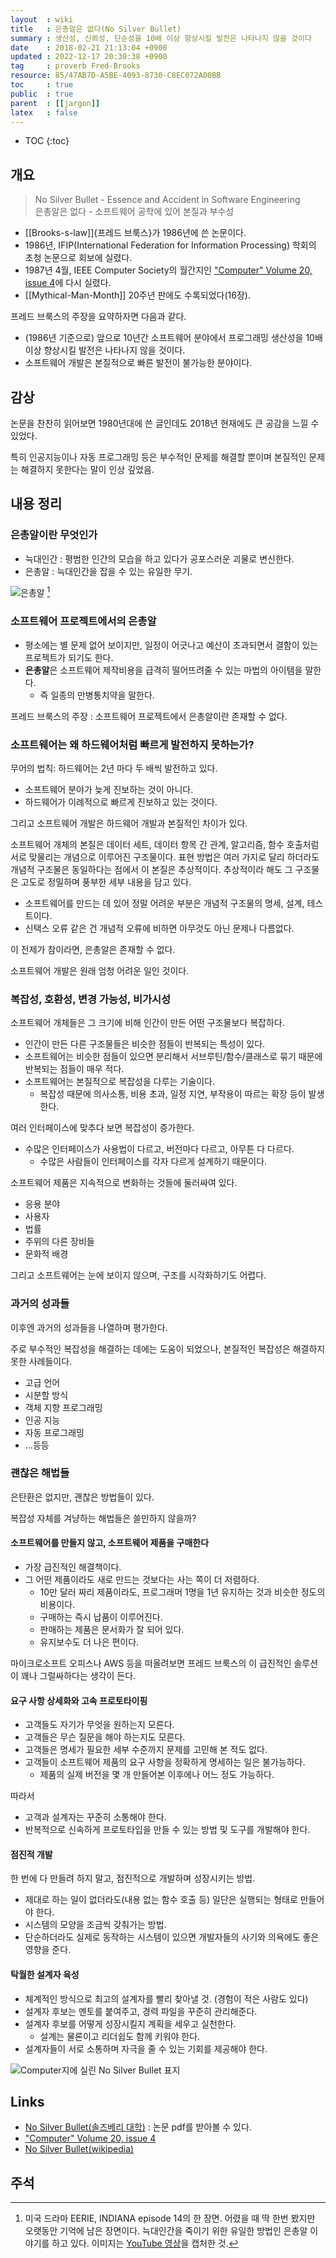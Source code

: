 ```yaml
---
layout  : wiki
title   : 은총알은 없다(No Silver Bullet)
summary : 생산성, 신뢰성, 단순성을 10배 이상 향상시킬 발전은 나타나지 않을 것이다
date    : 2018-02-21 21:13:04 +0900
updated : 2022-12-17 20:30:38 +0900
tag     : proverb Fred-Brooks
resource: 85/47AB7D-A5BE-4093-8730-C8EC072A00BB
toc     : true
public  : true
parent  : [[jargon]]
latex   : false
---
```

* TOC
{:toc}

## 개요

> No Silver Bullet - Essence and Accident in Software Engineering  
> 은총알은 없다 - 소프트웨어 공학에 있어 본질과 부수성

* [[Brooks-s-law]]{프레드 브룩스}가 1986년에 쓴 논문이다.
* 1986년, IFIP(International Federation for Information Processing) 학회의 초청 논문으로 회보에 실렸다.
* 1987년 4월, IEEE Computer Society의 월간지인 ["Computer" Volume 20, issue 4](http://ieeexplore.ieee.org/document/1663532/ )에 다시 실렸다.
* [[Mythical-Man-Month]] 20주년 판에도 수록되었다(16장).


프레드 브룩스의 주장을 요약하자면 다음과 같다.

* (1986년 기준으로) 앞으로 10년간 소프트웨어 분야에서 프로그래밍 생산성을 10배 이상 향상시킬 발전은 나타나지 않을 것이다.
* 소프트웨어 개발은 본질적으로 빠른 발전이 불가능한 분야이다.

## 감상

논문을 찬찬히 읽어보면 1980년대에 쓴 글인데도 2018년 현재에도 큰 공감을 느낄 수 있었다.

특히 인공지능이나 자동 프로그래밍 등은 부수적인 문제를 해결할 뿐이며 본질적인 문제는 해결하지 못한다는 말이 인상 깊었음.


## 내용 정리

### 은총알이란 무엇인가

* 늑대인간 : 평범한 인간의 모습을 하고 있다가 공포스러운 괴물로 변신한다.
* 은총알 : 늑대인간을 잡을 수 있는 유일한 무기.

![은총알]( /resource/85/47AB7D-A5BE-4093-8730-C8EC072A00BB/208239265-5a66ed97-6b64-48ee-8073-eec92ce258e3.png )
[^eerie-indiana]

### 소프트웨어 프로젝트에서의 은총알

* 평소에는 별 문제 없어 보이지만, 일정이 어긋나고 예산이 초과되면서 결함이 있는 프로젝트가 되기도 한다.
* **은총알**은 소프트웨어 제작비용을 급격히 떨어뜨려줄 수 있는 마법의 아이템을 말한다.
    * 즉 일종의 만병통치약을 말한다.

프레드 브룩스의 주장 : 소프트웨어 프로젝트에서 은총알이란 존재할 수 없다.



### 소프트웨어는 왜 하드웨어처럼 빠르게 발전하지 못하는가?

무어의 법칙: 하드웨어는 2년 마다 두 배씩 발전하고 있다.

* 소프트웨어 분야가 늦게 진보하는 것이 아니다.
* 하드웨어가 이례적으로 빠르게 진보하고 있는 것이다.

그리고 소프트웨어 개발은 하드웨어 개발과 본질적인 차이가 있다.

>
소프트웨어 개체의 본질은 데이터 세트, 데이터 항목 간 관계, 알고리즘, 함수 호출처럼 서로 맞물리는 개념으로 이루어진 구조물이다.
표현 방법은 여러 가지로 달리 하더라도 개념적 구조물은 동일하다는 점에서 이 본질은 추상적이다.
추상적이라 해도 그 구조물은 고도로 정밀하며 풍부한 세부 내용을 담고 있다.

* 소프트웨어를 만드는 데 있어 정말 어려운 부분은 개념적 구조물의 명세, 설계, 테스트이다.
* 신택스 오류 같은 건 개념적 오류에 비하면 아무것도 아닌 문제나 다름없다.

이 전제가 참이라면, 은총알은 존재할 수 없다.

소프트웨어 개발은 원래 엄청 어려운 일인 것이다.

### 복잡성, 호환성, 변경 가능성, 비가시성

소프트웨어 개체들은 그 크기에 비해 인간이 만든 어떤 구조물보다 복잡하다.

* 인간이 만든 다른 구조물들은 비슷한 점들이 반복되는 특성이 있다.
* 소프트웨어는 비슷한 점들이 있으면 분리해서 서브루틴/함수/클래스로 묶기 때문에 반복되는 점들이 매우 적다.
* 소프트웨어는 본질적으로 복잡성을 다루는 기술이다.
    * 복잡성 때문에 의사소통, 비용 초과, 일정 지연, 부작용이 따르는 확장 등이 발생한다.

여러 인터페이스에 맞추다 보면 복잡성이 증가한다.

* 수많은 인터페이스가 사용법이 다르고, 버전마다 다르고, 아무튼 다 다르다.
    * 수많은 사람들이 인터페이스를 각자 다르게 설계하기 때문이다.

소프트웨어 제품은 지속적으로 변화하는 것들에 둘러싸여 있다.

* 응용 분야
* 사용자
* 법률
* 주위의 다른 장비들
* 문화적 배경

그리고 소프트웨어는 눈에 보이지 않으며, 구조를 시각화하기도 어렵다.

### 과거의 성과들

이후엔 과거의 성과들을 나열하며 평가한다.

주로 부수적인 복잡성을 해결하는 데에는 도움이 되었으나, 본질적인 복잡성은 해결하지 못한 사례들이다.

* 고급 언어
* 시분할 방식
* 객체 지향 프로그래밍
* 인공 지능
* 자동 프로그래밍
* ...등등


### 괜찮은 해법들

은탄환은 없지만, 괜찮은 방법들이 있다.

복잡성 자체를 겨냥하는 해법들은 쓸만하지 않을까?

#### 소프트웨어를 만들지 않고, 소프트웨어 제품을 구매한다

* 가장 급진적인 해결책이다.
* 그 어떤 제품이라도 새로 만드는 것보다는 사는 쪽이 더 저렴하다.
    * 10만 달러 짜리 제품이라도, 프로그래머 1명을 1년 유지하는 것과 비슷한 정도의 비용이다.
    * 구매하는 즉시 납품이 이루어진다.
    * 판매하는 제품은 문서화가 잘 되어 있다.
    * 유지보수도 더 나은 편이다.

마이크로소프트 오피스나 AWS 등을 떠올려보면 프레드 브룩스의 이 급진적인 솔루션이 꽤나 그럴싸하다는 생각이 든다.

#### 요구 사항 상세화와 고속 프로토타이핑

* 고객들도 자기가 무엇을 원하는지 모른다.
* 고객들은 무슨 질문을 해야 하는지도 모른다.
* 고객들은 명세가 필요한 세부 수준까지 문제를 고민해 본 적도 없다.
* 고객들이 소프트웨어 제품의 요구 사항을 정확하게 명세하는 일은 불가능하다.
    * 제품의 실제 버전을 몇 개 만들어본 이후에나 어느 정도 가능하다.

따라서

* 고객과 설계자는 꾸준히 소통해야 한다.
* 반복적으로 신속하게 프로토타입을 만들 수 있는 방법 및 도구를 개발해야 한다.

#### 점진적 개발

한 번에 다 만들려 하지 말고, 점진적으로 개발하며 성장시키는 방법.

* 제대로 하는 일이 없더라도(내용 없는 함수 호출 등) 일단은 실행되는 형태로 만들어야 한다.
* 시스템의 모양을 조금씩 갖춰가는 방법.
* 단순하더라도 실제로 동작하는 시스템이 있으면 개발자들의 사기와 의욕에도 좋은 영향을 준다.

#### 탁월한 설계자 육성

* 체계적인 방식으로 최고의 설계자를 빨리 찾아낼 것. (경험이 적은 사람도 있다)
* 설계자 후보는 멘토를 붙여주고, 경력 파일을 꾸준히 관리해준다.
* 설계자 후보를 어떻게 성장시킬지 계획을 세우고 실천한다.
    * 설계는 물론이고 리더쉽도 함께 키워야 한다.
* 설계자들이 서로 소통하며 자극을 줄 수 있는 기회를 제공해야 한다.

![Computer지에 실린 No Silver Bullet 표지]( /resource/85/47AB7D-A5BE-4093-8730-C8EC072A00BB/no-silver-bullet.jpg )

## Links

* [No Silver Bullet(솔즈베리 대학)](http://faculty.salisbury.edu/~xswang/Research/Papers/SERelated/no-silver-bullet.pdf) : 논문 pdf를 받아볼 수 있다.
* ["Computer" Volume 20, issue 4](http://ieeexplore.ieee.org/document/1663532/ )
* [No Silver Bullet(wikipedia)](https://en.wikipedia.org/wiki/No_Silver_Bullet)

## 주석

[^eerie-indiana]: 미국 드라마 EERIE, INDIANA episode 14의 한 장면. 어렸을 때 딱 한번 봤지만 오랫동안 기억에 남은 장면이다. 늑대인간을 죽이기 위한 유일한 방법인 은총알 이야기를 하고 있다. 이미지는 [YouTube 영상]( https://youtu.be/a5tsJlfd2ME?t=1101 )을 캡처한 것.
